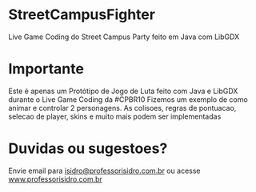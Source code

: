 # StreetCampusFighter
Live Game Coding do Street Campus Party feito em Java com LibGDX

# Importante
Este é apenas um Protótipo de Jogo de Luta feito com Java e LibGDX durante o Live Game Coding da #CPBR10 
Fizemos um exemplo de como animar e controlar 2 personagens. As colisoes, regras de pontuacao, selecao de player, skins e muito mais podem ser implementadas

# Duvidas ou sugestoes? 
Envie email para isidro@professorisidro.com.br
ou acesse www.professorisidro.com.br 
